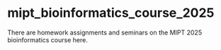 # mipt_bioinformatics_course_2025
There are homework assignments and seminars on the MIPT 2025 bioinformatics course here.
